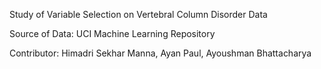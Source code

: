 Study of Variable Selection on Vertebral Column Disorder Data

Source of Data: UCI Machine Learning Repository

Contributor: Himadri Sekhar Manna, Ayan Paul, Ayoushman Bhattacharya

